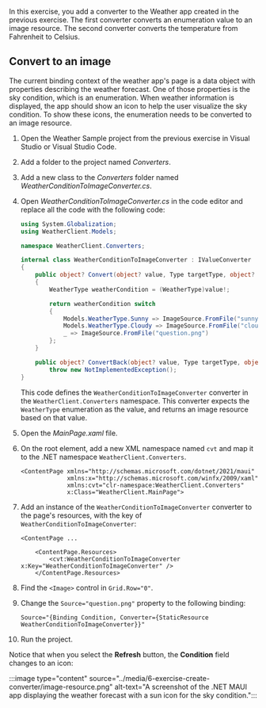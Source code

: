 In this exercise, you add a converter to the Weather app created in the previous exercise. The first converter converts an enumeration value to an image resource. The second converter converts the temperature from Fahrenheit to Celsius.

## Convert to an image

The current binding context of the weather app's page is a data object with properties describing the weather forecast. One of those properties is the sky condition, which is an enumeration. When weather information is displayed, the app should show an icon to help the user visualize the sky condition. To show these icons, the enumeration needs to be converted to an image resource.

1. Open the Weather Sample project from the previous exercise in Visual Studio or Visual Studio Code.
1. Add a folder to the project named _Converters_.
1. Add a new class to the _Converters_ folder named _WeatherConditionToImageConverter.cs_.
1. Open _WeatherConditionToImageConverter.cs_ in the code editor and replace all the code with the following code:

    ```csharp
    using System.Globalization;
    using WeatherClient.Models;
    
    namespace WeatherClient.Converters;
    
    internal class WeatherConditionToImageConverter : IValueConverter
    {
        public object? Convert(object? value, Type targetType, object? parameter, CultureInfo culture)
        {
            WeatherType weatherCondition = (WeatherType)value!;
    
            return weatherCondition switch
            {
                Models.WeatherType.Sunny => ImageSource.FromFile("sunny.png"),
                Models.WeatherType.Cloudy => ImageSource.FromFile("cloud.png"),
                _ => ImageSource.FromFile("question.png")
            };
        }
    
        public object? ConvertBack(object? value, Type targetType, object? parameter, CultureInfo culture) =>
            throw new NotImplementedException();
    }
    ```

    This code defines the `WeatherConditionToImageConverter` converter in the `WeatherClient.Converters` namespace. This converter expects the `WeatherType` enumeration as the value, and returns an image resource based on that value.

1. Open the _MainPage.xaml_ file.
1. On the root element, add a new XML namespace named `cvt` and map it to the .NET namespace `WeatherClient.Converters`.

    ```xaml
    <ContentPage xmlns="http://schemas.microsoft.com/dotnet/2021/maui"
                 xmlns:x="http://schemas.microsoft.com/winfx/2009/xaml"
                 xmlns:cvt="clr-namespace:WeatherClient.Converters"
                 x:Class="WeatherClient.MainPage">
    ```

1. Add an instance of the `WeatherConditionToImageConverter` converter to the page's resources, with the key of `WeatherConditionToImageConverter`:

    ```xaml
    <ContentPage ...
    
        <ContentPage.Resources>
            <cvt:WeatherConditionToImageConverter x:Key="WeatherConditionToImageConverter" />
        </ContentPage.Resources>
    ```

1. Find the `<Image>` control in `Grid.Row="0"`.
1. Change the `Source="question.png"` property to the following binding:

    ```xaml
    Source="{Binding Condition, Converter={StaticResource WeatherConditionToImageConverter}}"
    ```

1. Run the project.

Notice that when you select the **Refresh** button, the **Condition** field changes to an icon:

:::image type="content" source="../media/6-exercise-create-converter/image-resource.png" alt-text="A screenshot of the .NET MAUI app displaying the weather forecast with a sun icon for the sky condition.":::

